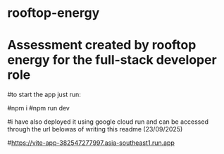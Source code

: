 # rooftop-energy

# Assessment created by rooftop energy for the full-stack developer role

#to start the app just run:

#npm i 
#npm run dev

#i have also deployed it using google cloud run and can be accessed through the url belowas of writing this readme (23/09/2025)

#https://vite-app-382547277997.asia-southeast1.run.app

